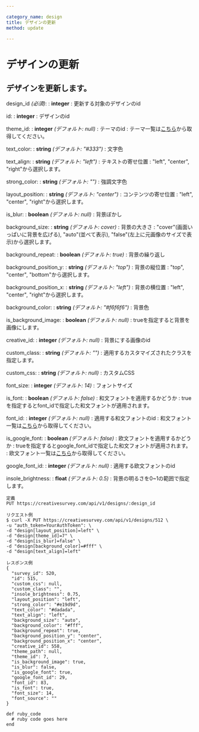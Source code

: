 ```yaml
---

category_name: design
title: デザインの更新
method: update

---
```


# デザインの更新

## デザインを更新します。

design_id _(必須)_:
: __integer__
: 更新する対象のデザインのid

id:
: __integer__
: デザインのid

theme_id:
: __integer__ _(デフォルト: null)_
: テーマのid
: テーマ一覧は[こちら](#theme)から取得してください。

text_color:
: __string__ _(デフォルト: "#333")_
: 文字色

text_align:
: __string__ _(デフォルト: "left")_
: テキストの寄せ位置
: "left", "center", "right"から選択します。

strong_color:
: __string__ _(デフォルト: "")_
: 強調文字色

layout_position:
: __string__ _(デフォルト: "center")_
: コンテンツの寄せ位置
: "left", "center", "right"から選択します。

is_blur:
: __boolean__ _(デフォルト: null)_ 
: 背景ぼかし

background_size:
: __string__ _(デフォルト: cover)_
: 背景の大きさ
: "cover"(画面いっぱいに背景を広げる), "auto"(並べて表示), "false"(左上に元画像のサイズで表示)から選択します。

background_repeat:
: __boolean__ _(デフォルト: true)_
: 背景の繰り返し

background_position_y:
: __string__ _(デフォルト: "top")_
: 背景の縦位置
: "top", "center", "bottom"から選択します。

background_position_x:
: __string__ _(デフォルト: "left")_
: 背景の横位置
: "left", "center", "right"から選択します。

background_color:
: __string__ _(デフォルト: "#f6f6f6")_
: 背景色

is_background_image:
: __boolean__ _(デフォルト: null)_
: trueを指定すると背景を画像にします。

creative_id:
: __integer__ _(デフォルト: null)_
: 背景にする画像のid

custom_class:
: __string__ _(デフォルト: "")_
: 適用するカスタマイズされたクラスを指定します。

custom_css:
: __string__ _(デフォルト: null)_
: カスタムCSS

font_size:
: __integer__ _(デフォルト: 14)_
: フォントサイズ

is_font:
: __boolean__ _(デフォルト: false)_
: 和文フォントを適用するかどうか
: trueを指定するとfont_idで指定した和文フォントが適用されます。

font_id:
: __integer__ _(デフォルト: null)_
: 適用する和文フォントのid
: 和文フォント一覧は[こちら](#font)から取得してください。

is_google_font:
: __boolean__ _(デフォルト: false)_
: 欧文フォントを適用するかどうか
: trueを指定するとgoogle_font_idで指定した和文フォントが適用されます。
: 欧文フォント一覧は[こちら](#google_font)から取得してください。

google_font_id:
: __integer__ _(デフォルト: null)_
: 適用する欧文フォントのid

insole_brightness:
: __float__ _(デフォルト: 0.5)_
: 背景の明るさを0~1の範囲で指定します。


~~~
定義
PUT https://creativesurvey.com/api/v1/designs/:design_id

リクエスト例
$ curl -X PUT https://creativesurvey.com/api/v1/designs/512 \
-u "auth_token=YourAuthToken": \
-d "design[layout_position]=left" \
-d "design[theme_id]=7" \
-d "design[is_blur]=false" \
-d "design[background_color]=#fff" \
-d "design[text_align]=left"

レスポンス例
{
  "survey_id": 520,
  "id": 515,
  "custom_css": null,
  "custom_class": "",
  "insole_brightness": 0.75,
  "layout_position": "left",
  "strong_color": "#e19d9d",
  "text_color": "#dadada",
  "text_align": "left",
  "background_size": "auto",
  "background_color": "#fff",
  "background_repeat": true,
  "background_position_y": "center",
  "background_position_x": "center",
  "creative_id": 558,
  "theme_path": null,
  "theme_id": 7,
  "is_background_image": true,
  "is_blur": false,
  "is_google_font": true,
  "google_font_id": 29,
  "font_id": 83,
  "is_font": true,
  "font_size": 14,
  "font_source": ""
}

~~~

~~~
def ruby_code
  # ruby code goes here
end
~~~

